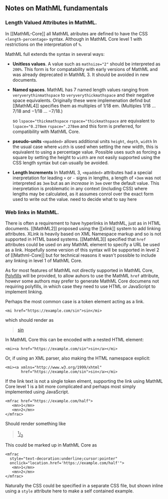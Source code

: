 ## Notes on MathML fundamentals

### Length Valued Attributes in MathML.

In [[MathML-Core]] all MathML atributes are defined to have the CSS <a
id="type_unit"
data-cite="CSS-VALUES-3#typedef-length-percentage"><code>&lt;length-percentage&gt;</code></a>
syntax. Although in MathML Core level 1 with restrictions on the
interpretation of `%`.

MathML full extends the syntax in several ways:

* **Unitless values**. A value such as `mathsize="2"` should be interpreted
  as `200%`. This form is for compatability with early versions of
  MathML and was already deprecated in MathML 3. It should be avoided
  in new documents.

* **Named spaces**. MathML has 7 named length values ranging from
  `veryverythinmathspace` to `veryverythickmathspace` and their
  negative space equivalents. Originally these were implemenation
  defind but [[MathML4]] specifies them as multiples of 1/18
  em. (Multiples 1/18 &hellip; 7/18 and &minus;1/18 &hellip;
  &minus;7/18.)

  so `lspace="thickmathspace` `rspace="thickmathspace` are equivalent
  to 
  `lspace="0.278em` `rspace=".278em` and this form is preferred, for
  compatibility with MathML Core.
  
* **pseudo-units** `<mpadded>` allows additional units `height`,
  `depth`, `width` In the usual case where `width` is used when
  setting the new width, this is equivalent to using a percentage
  value. Possible uses such as forcing a square by setting the height to
  `width` are not easily supported using the CSS length syntax but can
  usually be avoided.
  
* **Length Increments** In MathML 3, `<mpadded>` attributes had a
  special inerpretation for leading `+` or `-` signs in lengths, a
  length of `+3em` was not interpreted as `3em` but as an _increase_ in
  `3em` over the default value. This inerpretation is problematic in any
  context (including CSS) where lengths may be calculated, as it
  assumes conrol over the exact form used to write out the value.
  <span class="ednote">need to decide what to say here</span>


### Web links in MathML.

There is often a requirement to have hyperlinks in MathML, just as in
HTML documents. [[MathML2]] proposed using the [[xlink]] system to add
linking attributes. XLink is heavily based on XML Namespace markup and
so is not supported in HTML based systems.  [[MathML3]] specified that
`href` attributes could be used on any MathML element to specify a URL
be used as a link. Hopefully some version of this syntax will be
supported in level 2 of [[Mathml-Core]] but for technical reasons it
wasn't possible to include any linking in level 1 of MathML Core.

As for most features of MathML not directly supported in MathML Core,
[Polyfills](https://mathml-refresh.github.io/mathml-polyfills/) will
be provided, to allow auhors to use the MathML `href` attribute,
howevr some authors may prefer to generate MathML Core documens not
requiring polyfills, in which case they need to use HTML or JavaScript
to implement linking.

Perhaps the most common case is a token element acting as a link.

`<mi href="https://example.com/sin">sin</mi>`

which should render as

> [sin](https://example.com/sin)

In MathML Core this can be encoded with a nested HTML element:

`<mi><a href="https://example.com/sin">sin</a></mi>`

Or, if using an XML parser, also making the HTML namespace explicit:

```
<mi><a xmlns="http://www.w3.org/1999/xhtml" 
       href="https://example.com/sin">sin</a></mi>
```


If the link text is not a single token elment, supporting the link
using MathML Core level 1 is a bit more complicated and perhaps most
simply implemented using JavaScript.

```
<mfrac href="https://example.com/half">
   <mn>1</mn>
   <mn>2</mn>
</mfrac>
```

Should render something like

> <a href="https://example.com/half"><sup>1</sup>/<sub>2</sub></a>

This could be marked up in MathML Core as

```
<mfrac 
  style="text-decoration:underline;cursor:pointer"
  onclick="location.href='https://example.com/half'">
   <mn>1</mn>
   <mn>2</mn>
</mfrac>
```

Naturally the CSS could be specified in a separate CSS file, but shown
inline using a `style` attribute here to make a self contained example.




